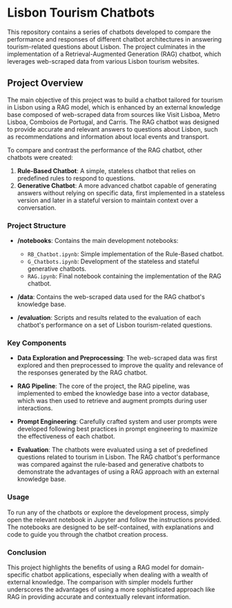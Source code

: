# Lisbon Tourism Chatbots

This repository contains a series of chatbots developed to compare the performance and responses of different chatbot architectures in answering tourism-related questions about Lisbon. The project culminates in the implementation of a Retrieval-Augmented Generation (RAG) chatbot, which leverages web-scraped data from various Lisbon tourism websites.

## Project Overview

The main objective of this project was to build a chatbot tailored for tourism in Lisbon using a RAG model, which is enhanced by an external knowledge base composed of web-scraped data from sources like Visit Lisboa, Metro Lisboa, Comboios de Portugal, and Carris. The RAG chatbot was designed to provide accurate and relevant answers to questions about Lisbon, such as recommendations and information about local events and transport.

To compare and contrast the performance of the RAG chatbot, other chatbots were created:

1. **Rule-Based Chatbot**: A simple, stateless chatbot that relies on predefined rules to respond to questions.
2. **Generative Chatbot**: A more advanced chatbot capable of generating answers without relying on specific data, first implemented in a stateless version and later in a stateful version to maintain context over a conversation.

### Project Structure

- **/notebooks**: Contains the main development notebooks:
  - `RB_Chatbot.ipynb`: Simple implementation of the Rule-Based chatbot.
  - `G_Chatbots.ipynb`: Development of the stateless and stateful generative chatbots.
  - `RAG.ipynb`: Final notebook containing the implementation of the RAG chatbot.
  
- **/data**: Contains the web-scraped data used for the RAG chatbot's knowledge base.
  
- **/evaluation**: Scripts and results related to the evaluation of each chatbot's performance on a set of Lisbon tourism-related questions.

### Key Components

- **Data Exploration and Preprocessing**: The web-scraped data was first explored and then preprocessed to improve the quality and relevance of the responses generated by the RAG chatbot.

- **RAG Pipeline**: The core of the project, the RAG pipeline, was implemented to embed the knowledge base into a vector database, which was then used to retrieve and augment prompts during user interactions.

- **Prompt Engineering**: Carefully crafted system and user prompts were developed following best practices in prompt engineering to maximize the effectiveness of each chatbot.

- **Evaluation**: The chatbots were evaluated using a set of predefined questions related to tourism in Lisbon. The RAG chatbot's performance was compared against the rule-based and generative chatbots to demonstrate the advantages of using a RAG approach with an external knowledge base.

### Usage

To run any of the chatbots or explore the development process, simply open the relevant notebook in Jupyter and follow the instructions provided. The notebooks are designed to be self-contained, with explanations and code to guide you through the chatbot creation process.

### Conclusion

This project highlights the benefits of using a RAG model for domain-specific chatbot applications, especially when dealing with a wealth of external knowledge. The comparison with simpler models further underscores the advantages of using a more sophisticated approach like RAG in providing accurate and contextually relevant information.
